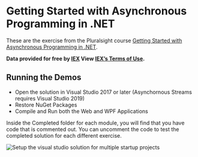 # Getting Started with Asynchronous Programming in .NET

These are the exercise from the Pluralsight course [Getting Started with Asynchronous Programming in .NET](https://app.pluralsight.com/library/courses/getting-started-with-asynchronous-programming-dotnet/table-of-contents).

**Data provided for free by [IEX](https://iextrading.com/developer/) View [IEX’s Terms of Use](https://iexcloud.io/terms/).**

## Running the Demos
-	Open the solution in Visual Studio 2017 or later (Asynchornous Streams requires Visual Studio 2019)
-	Restore NuGet Packages
-	Compile and Run both the Web and WPF Applications

Inside the Completed folder for each module, you will find that you have code that is commented out. You can uncomment the code to test the completed solution for each different exercise.

![Setup the visual studio solution for multiple startup projects](https://github.com/fekberg/getting-started-with-asynchronous-programming-dotnet/blob/master/vs_run.png?raw=true "Multiple startup projects")